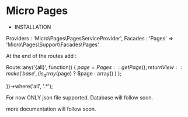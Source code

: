 Micro Pages
===========

* INSTALLATION

Providers : 'Micro\Pages\PagesServiceProvider',
Facades   : 'Pages' => 'Micro\Pages\Support\Facades\Pages'

At the end of the routes add :


Route::any('{all}', function()
{
    $page = Pages::getPage();
    return View::make('base', ( is_array($page) ? $page : array() ) );

})->where('all', '.*');


For now ONLY json file supported. Database will follow soon.

more documentation will follow soon.